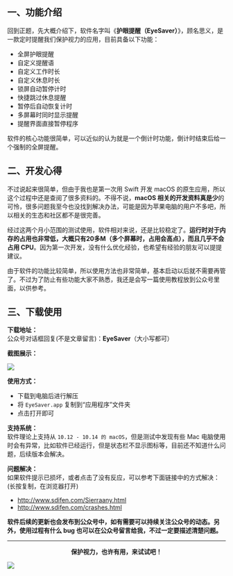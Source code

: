 ## 一、功能介绍

回到正题，先大概介绍下，软件名字叫《**护眼提醒（EyeSaver）**》，顾名思义，是一款定时提醒我们保护视力的应用，目前具备以下功能：
 
- 全屏护眼提醒
- 自定义提醒语
- 自定义工作时长
- 自定义休息时长
- 锁屏自动暂停计时
- 快捷跳过休息提醒
- 暂停后自动恢复计时
- 多屏幕时同时显示提醒
- 提醒界面直接暂停程序
 
软件的核心功能很简单，可以近似的认为就是一个倒计时功能，倒计时结束后给一个强制的全屏提醒。

## 二、开发心得

不过说起来很简单，但由于我也是第一次用 Swift 开发 macOS 的原生应用，所以这个过程中还是查阅了很多资料的。不得不说，**macOS 相关的开发资料真是少**的可怜，很多问题我至今也没找到解决办法，可能是因为苹果电脑的用户不多吧，所以相关的生态和社区都不是很完善。

 
经过这两个月小范围的测试使用，软件相对来说，还是比较稳定了。**运行时对于内存的占用也非常低，大概只有20多M（多个屏幕时，占用会高点），而且几乎不会占用 CPU**。因为第一次开发，没有什么优化经验，也希望有经验的朋友可以提提建议。
 
由于软件的功能比较简单，所以使用方法也非常简单，基本启动以后就不需要再管了。不过为了防止有些功能大家不熟悉，我还是会写一篇使用教程放到公众号里面，以供参考。

## 三、下载使用

**下载地址：**</br>
公众号对话框回复(不是文章留言)：**EyeSaver**（大小写都可）
 
**截图展示：**</br>

![](https://user-gold-cdn.xitu.io/2019/11/18/16e7c73389976c72?w=660&h=431&f=png&s=242095)

**使用方式：**</br>
- 下载到电脑后进行解压
- 将 `EyeSaver.app` 复制到“应用程序”文件夹
- 点击打开即可

 
**支持系统：**</br>
软件理论上支持从 `10.12 - 10.14 的 macOS`，但是测试中发现有些 Mac 电脑使用时会有异常，比如软件已经运行，但是状态栏不显示图标等，目前还不知道什么问题，后续版本会解决。
 
**问题解决：**</br>
如果软件提示已损坏，或者点击了没有反应，可以参考下面链接中的方式解决：(长按复制，在浏览器打开)
- http://www.sdifen.com/Sierraany.html
- http://www.sdifen.com/crashes.html


**软件后续的更新也会发布到公众号中，如有需要可以持续关注公众号的动态。另外，使用过程有什么 bug 也可以在公众号留言给我，不过一定要描述清楚问题。**
 
*****

<center><p style="font-weight:bold">保护视力，也许有用，来试试吧！</p></center>

![](https://user-gold-cdn.xitu.io/2019/11/18/16e7c67fbd8a2952?w=636&h=400&f=png&s=58369)
